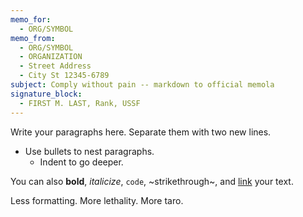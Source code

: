 ```yaml
---
memo_for:
  - ORG/SYMBOL
memo_from:
  - ORG/SYMBOL
  - ORGANIZATION
  - Street Address
  - City St 12345-6789
subject: Comply without pain -- markdown to official memola
signature_block:
  - FIRST M. LAST, Rank, USSF
---
```


Write your paragraphs here. Separate them with two new lines.

- Use bullets to nest paragraphs.
  - Indent to go deeper.

You can also **bold**, _italicize_, `code`, ~strikethrough~,
and [link](https://example.com/) your text.

Less formatting. More lethality. More taro.
